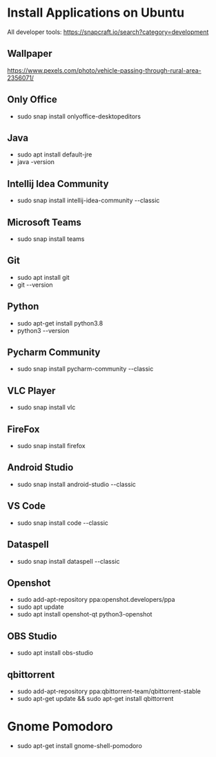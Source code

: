 # Install Applications on Ubuntu
All developer tools: https://snapcraft.io/search?category=development

## Wallpaper
https://www.pexels.com/photo/vehicle-passing-through-rural-area-2356071/

## Only Office
* sudo snap install onlyoffice-desktopeditors

## Java
* sudo apt install default-jre
* java -version

## Intellij Idea Community
* sudo snap install intellij-idea-community --classic

## Microsoft Teams
* sudo snap install teams

## Git
* sudo apt install git
* git --version

## Python
* sudo apt-get install python3.8
* python3 --version

## Pycharm Community
* sudo snap install pycharm-community --classic

## VLC Player
* sudo snap install vlc

## FireFox
* sudo snap install firefox

## Android Studio
* sudo snap install android-studio --classic

## VS Code
* sudo snap install code --classic

## Dataspell
* sudo snap install dataspell --classic

## Openshot
* sudo add-apt-repository ppa:openshot.developers/ppa
* sudo apt update
* sudo apt install openshot-qt python3-openshot

## OBS Studio
* sudo apt install obs-studio

## qbittorrent
* sudo add-apt-repository ppa:qbittorrent-team/qbittorrent-stable
* sudo apt-get update && sudo apt-get install qbittorrent

# Gnome Pomodoro
* sudo apt-get install gnome-shell-pomodoro

